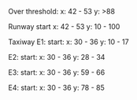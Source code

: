 Over threshold: 
  x: 42 - 53
  y: >88

Runway
  start
    x: 42 - 53
    y: 10 - 100

Taxiway
  E1: 
  start:
    x: 30 - 36
    y: 10 - 17
  

  E2: 
  start:
    x: 30 - 36
    y: 28 - 34
  

  E3: 
  start:
    x: 30 - 36
    y: 59 - 66
  

  E4: 
  start:
    x: 30 - 36
    y: 78 - 85
  
